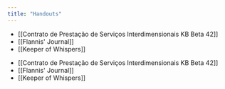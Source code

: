 ```yaml
---
title: "Handouts"
---
```


- [[Contrato de Prestação de Serviços Interdimensionais KB Beta 42]]
- [[Flannis' Journal]]
- [[Keeper of Whispers]]

<!-- AUTO-LINKS-START -->
- [[Contrato de Prestação de Serviços Interdimensionais KB Beta 42]]
- [[Flannis' Journal]]
- [[Keeper of Whispers]]
<!-- AUTO-LINKS-END -->
